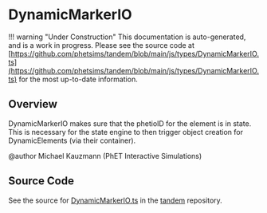 # DynamicMarkerIO

!!! warning "Under Construction"
    This documentation is auto-generated, and is a work in progress. Please see the source code at
    [https://github.com/phetsims/tandem/blob/main/js/types/DynamicMarkerIO.ts](https://github.com/phetsims/tandem/blob/main/js/types/DynamicMarkerIO.ts) for the most up-to-date information.

## Overview

DynamicMarkerIO makes sure that the phetioID for the element is in state. This is necessary for the state engine
to then trigger object creation for DynamicElements (via their container).

@author Michael Kauzmann (PhET Interactive Simulations)



## Source Code

See the source for [DynamicMarkerIO.ts](https://github.com/phetsims/tandem/blob/main/js/types/DynamicMarkerIO.ts) in the [tandem](https://github.com/phetsims/tandem) repository.
